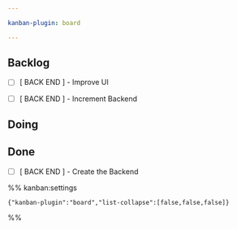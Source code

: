 ```yaml
---

kanban-plugin: board

---
```


## Backlog

- [ ] [ BACK END ] - Improve UI
- [ ] [ BACK END ] - Increment Backend


## Doing



## Done

- [ ] [ BACK END ] - Create the Backend




%% kanban:settings
```
{"kanban-plugin":"board","list-collapse":[false,false,false]}
```
%%